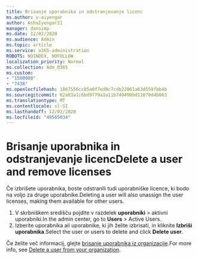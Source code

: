 ```yaml
---
title: Brisanje uporabnika in odstranjevanje licenc
ms.author: v-aiyengar
author: AshaIyengar21
manager: dansimp
ms.date: 12/02/2020
ms.audience: Admin
ms.topic: article
ms.service: o365-administration
ROBOTS: NOINDEX, NOFOLLOW
localization_priority: Normal
ms.collection: Adm_O365
ms.custom:
- "1500008"
- "7438"
ms.openlocfilehash: 1867556cc85a0f7ed0c7cdb22061a63d559fbb4b
ms.sourcegitcommit: 62a83a1c6bd9779a1a11b749490bd11670d4b063
ms.translationtype: MT
ms.contentlocale: sl-SI
ms.lasthandoff: 12/02/2020
ms.locfileid: "49565034"
---
```

# <a name="delete-a-user-and-remove-licenses"></a><span data-ttu-id="daabd-102">Brisanje uporabnika in odstranjevanje licenc</span><span class="sxs-lookup"><span data-stu-id="daabd-102">Delete a user and remove licenses</span></span>

<span data-ttu-id="daabd-103">Če izbrišete uporabnika, boste odstranili tudi uporabniške licence, ki bodo na voljo za druge uporabnike.</span><span class="sxs-lookup"><span data-stu-id="daabd-103">Deleting a user will also unassign the user licenses, making them available for other users.</span></span> 
1. <span data-ttu-id="daabd-104">V skrbniškem središču pojdite v razdelek **uporabniki** > aktivni uporabniki.</span><span class="sxs-lookup"><span data-stu-id="daabd-104">In the admin center, go to **Users** > Active Users.</span></span>
1. <span data-ttu-id="daabd-105">Izberite uporabnika ali uporabnike, ki jih želite izbrisati, in kliknite **Izbriši uporabnika**.</span><span class="sxs-lookup"><span data-stu-id="daabd-105">Select the user or users to delete and click **Delete user**.</span></span>

<span data-ttu-id="daabd-106">Če želite več informacij, glejte [brisanje uporabnika iz organizacije](https://docs.microsoft.com/microsoft-365/admin/add-users/delete-a-user).</span><span class="sxs-lookup"><span data-stu-id="daabd-106">For more info, see [Delete a user from your organization](https://docs.microsoft.com/microsoft-365/admin/add-users/delete-a-user).</span></span> 